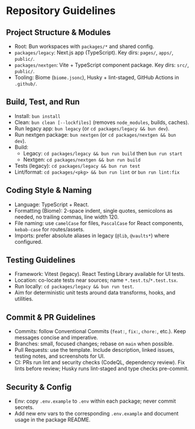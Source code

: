 # Repository Guidelines

## Project Structure & Modules

- Root: Bun workspaces with `packages/*` and shared config.
- `packages/legacy`: Next.js app (TypeScript). Key dirs: `pages/`, `apps/`, `public/`.
- `packages/nextgen`: Vite + TypeScript component package. Key dirs: `src/`, `public/`.
- Tooling: Biome (`biome.jsonc`), Husky + lint-staged, GitHub Actions in `.github/`.

## Build, Test, and Run

- Install: `bun install`
- Clean: `bun clean [--lockfiles]` (removes `node_modules`, builds, caches).
- Run legacy app: `bun legacy` (or `cd packages/legacy && bun dev`).
- Run nextgen package: `bun nextgen` (or `cd packages/nextgen && bun dev`).
- Build:
  - Legacy: `cd packages/legacy && bun run build` then `bun run start`
  - Nextgen: `cd packages/nextgen && bun run build`
- Tests (legacy): `cd packages/legacy && bun run test`
- Lint/format: `cd packages/<pkg> && bun run lint` or `bun run lint:fix`

## Coding Style & Naming

- Language: TypeScript + React.
- Formatting (Biome): 2-space indent, single quotes, semicolons as needed, no trailing commas, line width 120.
- File naming: use `camelCase` for files, `PascalCase` for React components, `kebab-case` for routes/assets.
- Imports: prefer absolute aliases in legacy (`@lib`, `@vaults*`) where configured.

## Testing Guidelines

- Framework: Vitest (legacy). React Testing Library available for UI tests.
- Location: co-locate tests near sources; name `*.test.ts`/`*.test.tsx`.
- Run locally: `cd packages/legacy && bun run test`.
- Aim for deterministic unit tests around data transforms, hooks, and utilities.

## Commit & PR Guidelines

- Commits: follow Conventional Commits (`feat:`, `fix:`, `chore:`, etc.). Keep messages concise and imperative.
- Branches: small, focused changes; rebase on `main` when possible.
- Pull Requests: use the template. Include description, linked issues, testing notes, and screenshots for UI.
- CI: PRs run lint and security checks (CodeQL, dependency review). Fix lints before review; Husky runs lint-staged and type checks pre-commit.

## Security & Config

- Env: copy `.env.example` to `.env` within each package; never commit secrets.
- Add new env vars to the corresponding `.env.example` and document usage in the package README.
